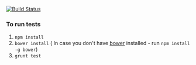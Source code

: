 [![Build Status](https://travis-ci.org/ember-admin/ember-admin.js.png)](https://travis-ci.org/ember-admin/ember-admin.js)
### To run tests
1. `npm install`
2. `bower install` ( In case you don't have [bower](https://twitter.com/bower) installed - run `npm install -g bower`)
3. `grunt test`
